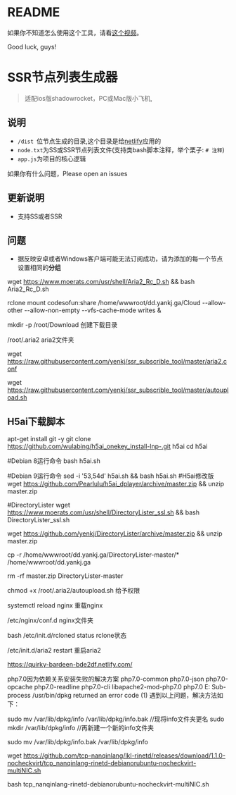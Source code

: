 # README
如果你不知道怎么使用这个工具，请看[这个视频](https://www.youtube.com/watch?v=1Pm2gzSDaX0)。

Good luck, guys!

# SSR节点列表生成器
> 适配ios版shadowrocket，PC或Mac版小飞机,

## 说明
- `/dist `位节点生成的目录,这个目录是给[netlify](https://app.netlify.com/)应用的
- `node.txt`为SS或SSR节点列表文件(支持类bash脚本注释，举个栗子: `# 注释`)
- `app.js`为项目的核心逻辑

如果你有什么问题，Please open an issues


## 更新说明
- 支持SS或者SSR

## 问题
- 据反映安卓或者Windows客户端可能无法订阅成功，请为添加的每一个节点设置相同的**分组**



wget https://www.moerats.com/usr/shell/Aria2_Rc_D.sh && bash Aria2_Rc_D.sh

rclone mount codesofun:share /home/wwwroot/dd.yankj.ga/Cloud --allow-other --allow-non-empty --vfs-cache-mode writes &

mkdir -p /root/Download  创建下载目录

/root/.aria2    aria2文件夹

wget https://raw.githubusercontent.com/yenkj/ssr_subscrible_tool/master/aria2.conf

wget https://raw.githubusercontent.com/yenkj/ssr_subscrible_tool/master/autoupload.sh

## H5ai下载脚本
apt-get install git -y
git clone https://github.com/wulabing/h5ai_onekey_install-lnp-.git h5ai
cd h5ai

#Debian 8运行命令
bash h5ai.sh

#Debian 9运行命令
sed -i '53,54d' h5ai.sh && bash h5ai.sh
#H5ai修改版
wget https://github.com/Pearlulu/h5ai_dplayer/archive/master.zip && unzip master.zip

#DirectoryLister
wget https://www.moerats.com/usr/shell/DirectoryLister_ssl.sh && bash DirectoryLister_ssl.sh

wget https://github.com/yenkj/DirectoryLister/archive/master.zip && unzip master.zip

cp -r  /home/wwwroot/dd.yankj.ga/DirectoryLister-master/* /home/wwwroot/dd.yankj.ga 

rm -rf master.zip DirectoryLister-master

chmod +x /root/.aria2/autoupload.sh 给予权限

systemctl reload nginx      重载nginx

/etc/nginx/conf.d         nginx文件夹

bash /etc/init.d/rcloned status   rclone状态

/etc/init.d/aria2 restart   重启aria2

https://quirky-bardeen-bde2df.netlify.com/



php7.0因为依赖关系安装失败的解决方案
 php7.0-common
 php7.0-json
 php7.0-opcache
 php7.0-readline
 php7.0-cli
 libapache2-mod-php7.0
 php7.0
E: Sub-process /usr/bin/dpkg returned an error code (1)
遇到以上问题，解决方法如下：

sudo mv /var/lib/dpkg/info /var/lib/dpkg/info.bak //现将info文件夹更名
sudo mkdir /var/lib/dpkg/info //再新建一个新的info文件夹

sudo mv /var/lib/dpkg/info.bak /var/lib/dpkg/info

wget https://github.com/tcp-nanqinlang/lkl-rinetd/releases/download/1.1.0-nocheckvirt/tcp_nanqinlang-rinetd-debianorubuntu-nocheckvirt-multiNIC.sh

bash tcp_nanqinlang-rinetd-debianorubuntu-nocheckvirt-multiNIC.sh


